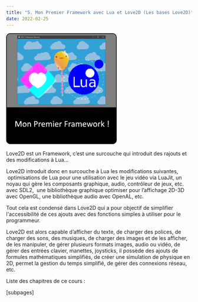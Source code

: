 ```yaml
---
title: "5. Mon Premier Framework avec Lua et Love2D (Les bases Love2D)"
date: 2022-02-25
---
```


![](images/mon_premier_framework_lua_love2d.png)

  
Love2D est un Framework, c’est une surcouche qui introduit des rajouts et des modifications à Lua…

Love2D introduit donc en surcouche à Lua les modifications suivantes,  optimisations de Lua pour une utilisation avec le jeu vidéo via LuaJit, un noyau qui gère les composants graphique, audio, contrôleur de jeux, etc. avec SDL2,  une bibliothèque graphique optimiser pour l’affichage 2D-3D avec OpenGL, une bibliothèque audio avec OpenAL, etc.

Tout cela est condensé dans Love2D qui a pour objectif de simplifier l'accessibilité de ces ajouts avec des fonctions simples à utiliser pour le programmeur.

Love2D est alors capable d’afficher du texte, de charger des polices, de charger des sons, des musiques, de charger des images et de les afficher, de les manipuler, de gérer plusieurs formats images, audio ou vidéo, de gérer des entrées clavier, manettes, joysticks, il possède des ajouts de formules mathématiques simplifiés, de créer une simulation de physique en 2D, permet la gestion du temps simplifié, de gérer des connexions réseau, etc.

Liste des chapitres de ce cours :

\[subpages\]


